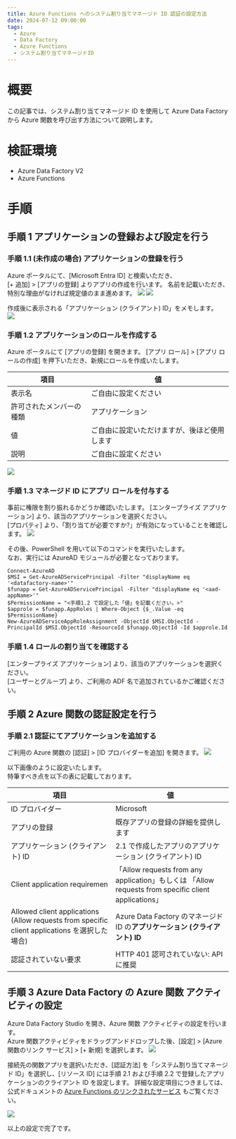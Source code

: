 ```yaml
---
title: Azure Functions へのシステム割り当てマネージド ID 認証の設定方法
date: 2024-07-12 09:00:00
tags:
  - Azure
  - Data Factory
  - Azure Functions
  - システム割り当てマネージドID
---
```


# 概要
この記事では、システム割り当てマネージド ID を使用して Azure Data Factory から Azure 関数を呼び出す方法について説明します。

# 検証環境
- Azure Data Factory V2
- Azure Functions 

# 手順

## 手順 1 アプリケーションの登録および設定を行う

### 手順 1.1 (未作成の場合) アプリケーションの登録を行う
Azure ポータルにて、[Microsoft Entra ID] と検索いただき、  
[+ 追加] > [アプリの登録] よりアプリの作成を行います。
名前を記載いただき、特別な理由がなければ規定値のまま進めます。
![](./how-to-use-sami-auth4functions/how-to-use-sami-auth4functions-0.png)
![](./how-to-use-sami-auth4functions/how-to-use-sami-auth4functions-1.png)


作成後に表示される「アプリケーション (クライアント) ID」をメモします。  
![](./how-to-use-sami-auth4functions/how-to-use-sami-auth4functions-2.png)

### 手順 1.2 アプリケーションのロールを作成する
Azure ポータルにて [アプリの登録] を開きます。
[アプリ ロール] > [アプリ ロールの作成] を押下いただき、新規にロールを作成いたします。  

|  項目  |  値  |
| ---- | ---- |
|  表示名  |  ご自由に設定ください  |
|  許可されたメンバーの種類 |  アプリケーション  |
|  値  |  ご自由に設定いただけますが、後ほど使用します  |
|  説明  |  ご自由に設定ください |

![](./how-to-use-sami-auth4functions/how-to-use-sami-auth4functions-3.png)

### 手順 1.3 マネージド ID にアプリ ロールを付与する
事前に権限を割り振れるかどうか確認いたします。
[エンタープライズ アプリケーション] より、該当のアプリケーションを選択ください。  
[プロパティ] より、「割り当てが必要ですか?」が有効になっていることを確認します。
![](./how-to-use-sami-auth4functions/how-to-use-sami-auth4functions-4.png)
  
    
その後、PowerShell を用いて以下のコマンドを実行いたします。  
なお、実行には AzureAD モジュールが必要となっております。  

```
Connect-AzureAD
$MSI = Get-AzureADServicePrincipal -Filter "displayName eq '<datafactory-name>'" 
$funapp = Get-AzureADServicePrincipal -Filter "displayName eq '<aad-appName>'"
$PermissionName = "<手順1.2 で設定した「値」を記載ください。>"　
$approle = $funapp.AppRoles | Where-Object {$_.Value -eq $PermissionName}
New-AzureADServiceAppRoleAssignment -ObjectId $MSI.ObjectId -PrincipalId $MSI.ObjectId -ResourceId $funapp.ObjectId -Id $approle.Id
```

### 手順 1.4 ロールの割り当てを確認する
[エンタープライズ アプリケーション] より、該当のアプリケーションを選択ください。  
[ユーザーとグループ] より、ご利用の ADF 名で追加されているかご確認ください。
[](./how-to-use-sami-auth4functions/how-to-use-sami-auth4functions-5.png)
  

## 手順 2 Azure 関数の認証設定を行う
### 手順 2.1 認証にてアプリケーションを追加する

ご利用の Azure 関数の [認証] > [ID プロバイダーを追加] を開きます。
![](./how-to-use-sami-auth4functions/how-to-use-sami-auth4functions-6.png)

以下画像のように設定いたします。  
特筆すべき点を以下の表に記載しております。  

|  項目  |  値  |
| ---- | ---- |
|  ID プロバイダー  |  Microsoft  |
|  アプリの登録  |  既存アプリの登録の詳細を提供します  |
|  アプリケーション (クライアント) ID  |  2.1 で作成したアプリのアプリケーション (クライアント) ID  |
|  Client application requiremen  |  「Allow requests from any application」もしくは 「Allow requests from specific client applications」 |
|  Allowed client applications (Allow requests from specific client applications を選択した場合) |  Azure Data Factory のマネージド ID の**アプリケーション (クライアント) ID** |
|  認証されていない要求  |  HTTP 401 認可されていない: API に推奨  |


## 手順 3 Azure Data Factory の Azure 関数 アクティビティの設定
Azure Data Factory Studio を開き、Azure 関数 アクティビティの設定を行います。  
Azure 関数アクティビティをドラッグアンドドロップした後、[設定] > [Azure 関数のリンク サービス] > [+ 新規] を選択します。
![](./how-to-use-sami-auth4functions/how-to-use-sami-auth4functions-7.png)  

  
接続先の関数アプリを選択いただき、[認証方法] を「システム割り当てマネージド ID」を選択し、[リソース ID] には手順 2.1 および手順 2.2 で登録したアプリケーションのクライアント ID を設定します。
詳細な設定項目につきましては、公式ドキュメントの [Azure Functions のリンクされたサービス](https://learn.microsoft.com/ja-jp/azure/data-factory/control-flow-azure-function-activity#azure-function-linked-service) もご覧ください。

![](./how-to-use-sami-auth4functions/how-to-use-sami-auth4functions-8.png)  

以上の設定で完了です。